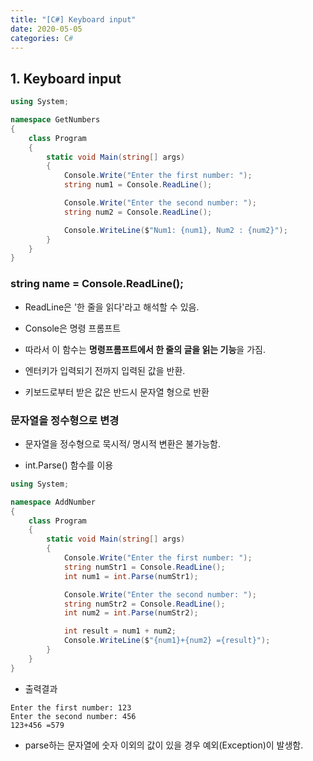 ```yaml
---
title: "[C#] Keyboard input"
date: 2020-05-05
categories: C#
---
```


## 1. Keyboard input

```csharp
using System;

namespace GetNumbers
{
    class Program
    {
        static void Main(string[] args)
        {
            Console.Write("Enter the first number: ");
            string num1 = Console.ReadLine();

            Console.Write("Enter the second number: ");
            string num2 = Console.ReadLine();

            Console.WriteLine($"Num1: {num1}, Num2 : {num2}");
        }
    }
}
```

### string name = Console.ReadLine();

- ReadLine은 '한 줄을 읽다'라고 해석할 수 있음.

- Console은 명령 프롬프트

- 따라서 이 함수는 **명령프롬프트에서 한 줄의 글을 읽는 기능**을 가짐.

- 엔터키가 입력되기 전까지 입력된 값을 반환.

- 키보드로부터 받은 값은 반드시 문자열 형으로 반환

### 문자열을 정수형으로 변경

- 문자열을 정수형으로 묵시적/ 명시적 변환은 불가능함.

- int.Parse() 함수를 이용

```csharp
using System;

namespace AddNumber
{
    class Program
    {
        static void Main(string[] args)
        {
            Console.Write("Enter the first number: ");
            string numStr1 = Console.ReadLine();
            int num1 = int.Parse(numStr1);

            Console.Write("Enter the second number: ");
            string numStr2 = Console.ReadLine();
            int num2 = int.Parse(numStr2);

            int result = num1 + num2;
            Console.WriteLine($"{num1}+{num2} ={result}");
        }
    }
}
```

- 출력결과

```
Enter the first number: 123
Enter the second number: 456
123+456 =579
```

- parse하는 문자열에 숫자 이외의 값이 있을 경우 예외(Exception)이 발생함.